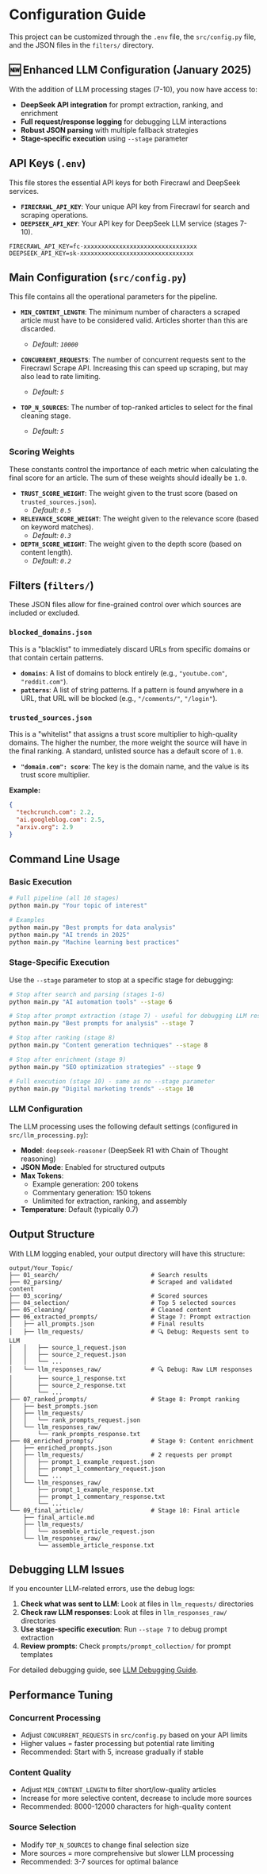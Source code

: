 # Configuration Guide

This project can be customized through the `.env` file, the `src/config.py` file, and the JSON files in the `filters/` directory.

## 🆕 Enhanced LLM Configuration (January 2025)

With the addition of LLM processing stages (7-10), you now have access to:
- **DeepSeek API integration** for prompt extraction, ranking, and enrichment
- **Full request/response logging** for debugging LLM interactions
- **Robust JSON parsing** with multiple fallback strategies
- **Stage-specific execution** using `--stage` parameter

## API Keys (`.env`)

This file stores the essential API keys for both Firecrawl and DeepSeek services.

-   **`FIRECRAWL_API_KEY`**: Your unique API key from Firecrawl for search and scraping operations.
-   **`DEEPSEEK_API_KEY`**: Your API key for DeepSeek LLM service (stages 7-10).

```
FIRECRAWL_API_KEY=fc-xxxxxxxxxxxxxxxxxxxxxxxxxxxxxxxx
DEEPSEEK_API_KEY=sk-xxxxxxxxxxxxxxxxxxxxxxxxxxxxxxxx
```

## Main Configuration (`src/config.py`)

This file contains all the operational parameters for the pipeline.

-   **`MIN_CONTENT_LENGTH`**: The minimum number of characters a scraped article must have to be considered valid. Articles shorter than this are discarded.
    -   *Default: `10000`*

-   **`CONCURRENT_REQUESTS`**: The number of concurrent requests sent to the Firecrawl Scrape API. Increasing this can speed up scraping, but may also lead to rate limiting.
    -   *Default: `5`*

-   **`TOP_N_SOURCES`**: The number of top-ranked articles to select for the final cleaning stage.
    -   *Default: `5`*

### Scoring Weights

These constants control the importance of each metric when calculating the final score for an article. The sum of these weights should ideally be `1.0`.

-   **`TRUST_SCORE_WEIGHT`**: The weight given to the trust score (based on `trusted_sources.json`).
    -   *Default: `0.5`*
-   **`RELEVANCE_SCORE_WEIGHT`**: The weight given to the relevance score (based on keyword matches).
    -   *Default: `0.3`*
-   **`DEPTH_SCORE_WEIGHT`**: The weight given to the depth score (based on content length).
    -   *Default: `0.2`*

## Filters (`filters/`)

These JSON files allow for fine-grained control over which sources are included or excluded.

### `blocked_domains.json`

This is a "blacklist" to immediately discard URLs from specific domains or that contain certain patterns.

-   **`domains`**: A list of domains to block entirely (e.g., `"youtube.com"`, `"reddit.com"`).
-   **`patterns`**: A list of string patterns. If a pattern is found anywhere in a URL, that URL will be blocked (e.g., `"/comments/"`, `"/login"`).

### `trusted_sources.json`

This is a "whitelist" that assigns a trust score multiplier to high-quality domains. The higher the number, the more weight the source will have in the final ranking. A standard, unlisted source has a default score of `1.0`.

-   **`"domain.com": score`**: The key is the domain name, and the value is its trust score multiplier.

**Example:**
```json
{
  "techcrunch.com": 2.2,
  "ai.googleblog.com": 2.5,
  "arxiv.org": 2.9
}
```

## Command Line Usage

### Basic Execution
```bash
# Full pipeline (all 10 stages)
python main.py "Your topic of interest"

# Examples
python main.py "Best prompts for data analysis"
python main.py "AI trends in 2025"
python main.py "Machine learning best practices"
```

### Stage-Specific Execution

Use the `--stage` parameter to stop at a specific stage for debugging:

```bash
# Stop after search and parsing (stages 1-6)
python main.py "AI automation tools" --stage 6

# Stop after prompt extraction (stage 7) - useful for debugging LLM responses
python main.py "Best prompts for analysis" --stage 7

# Stop after ranking (stage 8)
python main.py "Content generation techniques" --stage 8

# Stop after enrichment (stage 9)
python main.py "SEO optimization strategies" --stage 9

# Full execution (stage 10) - same as no --stage parameter
python main.py "Digital marketing trends" --stage 10
```

### LLM Configuration

The LLM processing uses the following default settings (configured in `src/llm_processing.py`):

- **Model**: `deepseek-reasoner` (DeepSeek R1 with Chain of Thought reasoning)
- **JSON Mode**: Enabled for structured outputs
- **Max Tokens**: 
  - Example generation: 200 tokens
  - Commentary generation: 150 tokens
  - Unlimited for extraction, ranking, and assembly
- **Temperature**: Default (typically 0.7)

## Output Structure

With LLM logging enabled, your output directory will have this structure:

```
output/Your_Topic/
├── 01_search/                          # Search results
├── 02_parsing/                         # Scraped and validated content
├── 03_scoring/                         # Scored sources
├── 04_selection/                       # Top 5 selected sources
├── 05_cleaning/                        # Cleaned content
├── 06_extracted_prompts/               # Stage 7: Prompt extraction
│   ├── all_prompts.json                # Final results
│   ├── llm_requests/                   # 🔍 Debug: Requests sent to LLM
│   │   ├── source_1_request.json
│   │   ├── source_2_request.json
│   │   └── ...
│   └── llm_responses_raw/              # 🔍 Debug: Raw LLM responses
│       ├── source_1_response.txt
│       ├── source_2_response.txt
│       └── ...
├── 07_ranked_prompts/                  # Stage 8: Prompt ranking
│   ├── best_prompts.json
│   ├── llm_requests/
│   │   └── rank_prompts_request.json
│   └── llm_responses_raw/
│       └── rank_prompts_response.txt
├── 08_enriched_prompts/                # Stage 9: Content enrichment
│   ├── enriched_prompts.json
│   ├── llm_requests/                   # 2 requests per prompt
│   │   ├── prompt_1_example_request.json
│   │   ├── prompt_1_commentary_request.json
│   │   └── ...
│   └── llm_responses_raw/
│       ├── prompt_1_example_response.txt
│       ├── prompt_1_commentary_response.txt
│       └── ...
└── 09_final_article/                   # Stage 10: Final article
    ├── final_article.md
    ├── llm_requests/
    │   └── assemble_article_request.json
    └── llm_responses_raw/
        └── assemble_article_response.txt
```

## Debugging LLM Issues

If you encounter LLM-related errors, use the debug logs:

1. **Check what was sent to LLM**: Look at files in `llm_requests/` directories
2. **Check raw LLM responses**: Look at files in `llm_responses_raw/` directories
3. **Use stage-specific execution**: Run `--stage 7` to debug prompt extraction
4. **Review prompts**: Check `prompts/prompt_collection/` for prompt templates

For detailed debugging guide, see [LLM Debugging Guide](llm-debugging.md).

## Performance Tuning

### Concurrent Processing
- Adjust `CONCURRENT_REQUESTS` in `src/config.py` based on your API limits
- Higher values = faster processing but potential rate limiting
- Recommended: Start with 5, increase gradually if stable

### Content Quality
- Adjust `MIN_CONTENT_LENGTH` to filter short/low-quality articles
- Increase for more selective content, decrease to include more sources
- Recommended: 8000-12000 characters for high-quality content

### Source Selection
- Modify `TOP_N_SOURCES` to change final selection size
- More sources = more comprehensive but slower LLM processing
- Recommended: 3-7 sources for optimal balance
